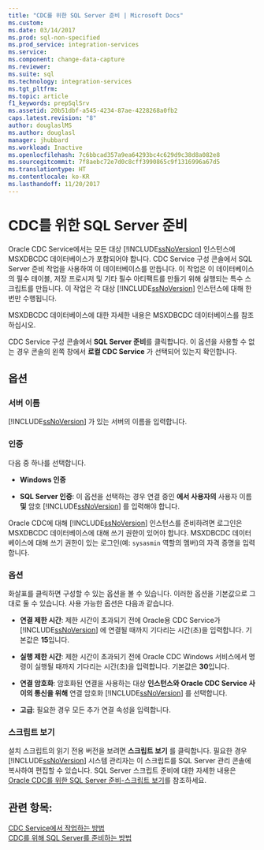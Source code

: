 ```yaml
---
title: "CDC를 위한 SQL Server 준비 | Microsoft Docs"
ms.custom: 
ms.date: 03/14/2017
ms.prod: sql-non-specified
ms.prod_service: integration-services
ms.service: 
ms.component: change-data-capture
ms.reviewer: 
ms.suite: sql
ms.technology: integration-services
ms.tgt_pltfrm: 
ms.topic: article
f1_keywords: prepSqlSrv
ms.assetid: 20b51dbf-a545-4234-87ae-4228268a0fb2
caps.latest.revision: "8"
author: douglaslMS
ms.author: douglasl
manager: jhubbard
ms.workload: Inactive
ms.openlocfilehash: 7c6bbcad357a9ea64293bc4c629d9c38d8a082e8
ms.sourcegitcommit: 7f8aebc72e7d0c8cff3990865c9f1316996a67d5
ms.translationtype: HT
ms.contentlocale: ko-KR
ms.lasthandoff: 11/20/2017
---
```

# <a name="prepare-sql-server-for-cdc"></a>CDC를 위한 SQL Server 준비
  Oracle CDC Service에서는 모든 대상 [!INCLUDE[ssNoVersion](../../includes/ssnoversion-md.md)] 인스턴스에 MSXDBCDC 데이터베이스가 포함되어야 합니다. CDC Service 구성 콘솔에서 SQL Server 준비 작업을 사용하여 이 데이터베이스를 만듭니다. 이 작업은 이 데이터베이스의 필수 테이블, 저장 프로시저 및 기타 필수 아티팩트를 만들기 위해 실행되는 특수 스크립트를 만듭니다. 이 작업은 각 대상 [!INCLUDE[ssNoVersion](../../includes/ssnoversion-md.md)] 인스턴스에 대해 한 번만 수행됩니다.  
  
 MSXDBCDC 데이터베이스에 대한 자세한 내용은 MSXDBCDC 데이터베이스를 참조하십시오.  
  
 CDC Service 구성 콘솔에서 **SQL Server 준비**를 클릭합니다. 이 옵션을 사용할 수 없는 경우 콘솔의 왼쪽 창에서 **로컬 CDC Service** 가 선택되어 있는지 확인합니다.  
  
## <a name="options"></a>옵션  
  
### <a name="server-name"></a>서버 이름  
 [!INCLUDE[ssNoVersion](../../includes/ssnoversion-md.md)] 가 있는 서버의 이름을 입력합니다.  
  
### <a name="authentication"></a>인증  
 다음 중 하나를 선택합니다.  
  
-   **Windows 인증**  
  
-   **SQL Server 인증**: 이 옵션을 선택하는 경우 연결 중인 **에서 사용자의** 사용자 이름 **및** 암호 [!INCLUDE[ssNoVersion](../../includes/ssnoversion-md.md)] 를 입력해야 합니다.  
  
 Oracle CDC에 대해 [!INCLUDE[ssNoVersion](../../includes/ssnoversion-md.md)] 인스턴스를 준비하려면 로그인은 MSXDBCDC 데이터베이스에 대해 쓰기 권한이 있어야 합니다. MSXDBCDC 데이터베이스에 대해 쓰기 권한이 있는 로그인(예: `sysasmin` 역할의 멤버)의 자격 증명을 입력합니다.  
  
### <a name="options"></a>옵션  
 화살표를 클릭하면 구성할 수 있는 옵션을 볼 수 있습니다. 이러한 옵션을 기본값으로 그대로 둘 수 있습니다. 사용 가능한 옵션은 다음과 같습니다.  
  
-   **연결 제한 시간**: 제한 시간이 초과되기 전에 Oracle용 CDC Service가 [!INCLUDE[ssNoVersion](../../includes/ssnoversion-md.md)] 에 연결될 때까지 기다리는 시간(초)을 입력합니다. 기본값은 **15**입니다.  
  
-   **실행 제한 시간**: 제한 시간이 초과되기 전에 Oracle CDC Windows 서비스에서 명령이 실행될 때까지 기다리는 시간(초)을 입력합니다. 기본값은 **30**입니다.  
  
-   **연결 암호화**: 암호화된 연결을 사용하는 대상 **인스턴스와 Oracle CDC Service 사이의 통신을 위해** 연결 암호화 [!INCLUDE[ssNoVersion](../../includes/ssnoversion-md.md)] 를 선택합니다.  
  
-   **고급**: 필요한 경우 모든 추가 연결 속성을 입력합니다.  
  
### <a name="view-script"></a>스크립트 보기  
 설치 스크립트의 읽기 전용 버전을 보려면 **스크립트 보기** 를 클릭합니다. 필요한 경우 [!INCLUDE[ssNoVersion](../../includes/ssnoversion-md.md)] 시스템 관리자는 이 스크립트를 SQL Server 관리 콘솔에 복사하여 편집할 수 있습니다. SQL Server 스크립트 준비에 대한 자세한 내용은 [Oracle CDC를 위한 SQL Server 준비-스크립트 보기](../../integration-services/change-data-capture/prepare-sql-server-for-oracle-cdc-view-script.md)를 참조하세요.  
  
## <a name="see-also"></a>관련 항목:  
 [CDC Service에서 작업하는 방법](../../integration-services/change-data-capture/how-to-work-with-cdc-services.md)   
 [CDC를 위해 SQL Server를 준비하는 방법](../../integration-services/change-data-capture/how-to-prepare-sql-server-for-cdc.md)  
  
  
